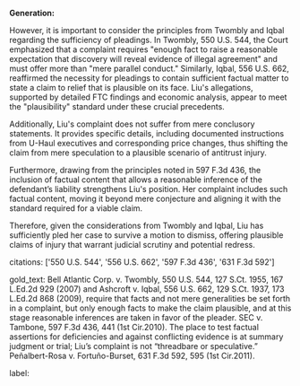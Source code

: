 **Generation:**

However, it is important to consider the principles from Twombly and Iqbal regarding the sufficiency of pleadings. In Twombly, 550 U.S. 544, the Court emphasized that a complaint requires "enough fact to raise a reasonable expectation that discovery will reveal evidence of illegal agreement" and must offer more than "mere parallel conduct." Similarly, Iqbal, 556 U.S. 662, reaffirmed the necessity for pleadings to contain sufficient factual matter to state a claim to relief that is plausible on its face. Liu's allegations, supported by detailed FTC findings and economic analysis, appear to meet the "plausibility" standard under these crucial precedents.

Additionally, Liu's complaint does not suffer from mere conclusory statements. It provides specific details, including documented instructions from U-Haul executives and corresponding price changes, thus shifting the claim from mere speculation to a plausible scenario of antitrust injury.

Furthermore, drawing from the principles noted in 597 F.3d 436, the inclusion of factual content that allows a reasonable inference of the defendant’s liability strengthens Liu's position. Her complaint includes such factual content, moving it beyond mere conjecture and aligning it with the standard required for a viable claim.

Therefore, given the considerations from Twombly and Iqbal, Liu has sufficiently pled her case to survive a motion to dismiss, offering plausible claims of injury that warrant judicial scrutiny and potential redress.

citations: ['550 U.S. 544', '556 U.S. 662', '597 F.3d 436', '631 F.3d 592']

gold_text: Bell Atlantic Corp. v. Twombly, 550 U.S. 544, 127 S.Ct. 1955, 167 L.Ed.2d 929 (2007) and Ashcroft v. Iqbal, 556 U.S. 662, 129 S.Ct. 1937, 173 L.Ed.2d 868 (2009), require that facts and not mere generalities be set forth in a complaint, but only enough facts to make the claim plausible, and at this stage reasonable inferences are taken in favor of the pleader. SEC v. Tambone, 597 F.3d 436, 441 (1st Cir.2010). The place to test factual assertions for deficiencies and against conflicting evidence is at summary judgment or trial; Liu’s complaint is not “threadbare or speculative.” Peñalbert-Rosa v. Fortuño-Burset, 631 F.3d 592, 595 (1st Cir.2011).

label: 